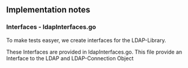 ## Implementation notes

### Interfaces - ldapInterfaces.go
To make tests easyer, we create interfaces for the LDAP-Library.

These Interfaces are provided in ldapInterfaces.go.
This file provide an Interface to the LDAP and LDAP-Connection Object